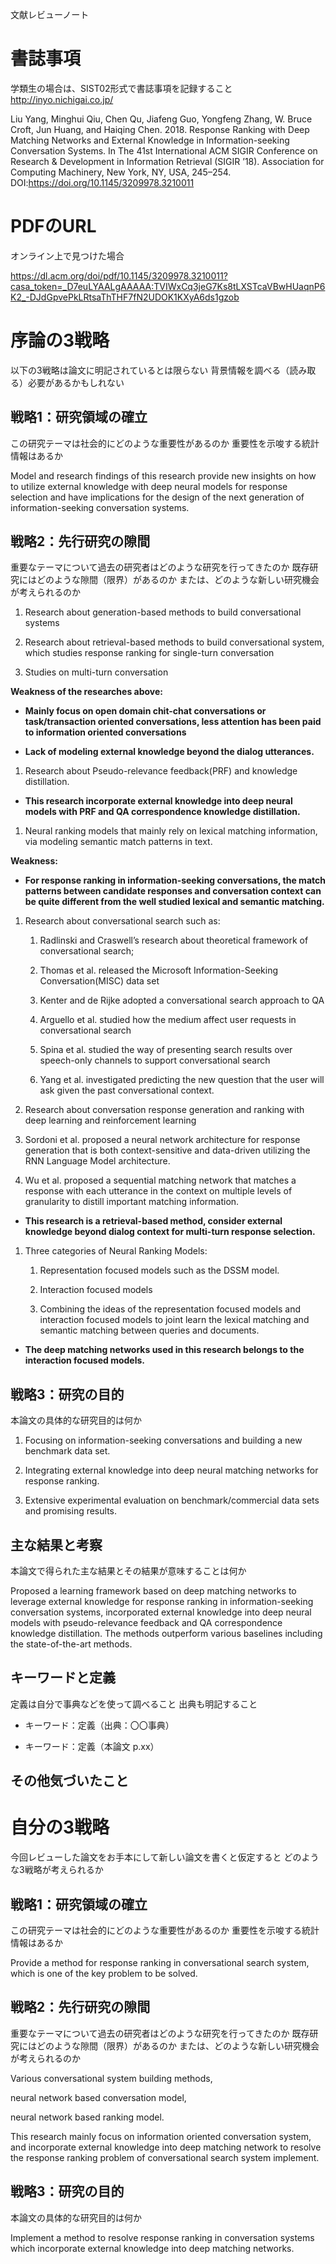 文献レビューノート

書誌事項
========

学類生の場合は、SIST02形式で書誌事項を記録すること <http://inyo.nichigai.co.jp/>

Liu Yang, Minghui Qiu, Chen Qu, Jiafeng Guo, Yongfeng Zhang, W. Bruce Croft, Jun
Huang, and Haiqing Chen. 2018. Response Ranking with Deep Matching Networks and
External Knowledge in Information-seeking Conversation Systems. In The 41st
International ACM SIGIR Conference on Research & Development in Information
Retrieval (SIGIR ’18). Association for Computing Machinery, New York, NY, USA,
245–254. DOI:https://doi.org/10.1145/3209978.3210011

PDFのURL
========

オンライン上で見つけた場合

<https://dl.acm.org/doi/pdf/10.1145/3209978.3210011?casa_token=_D7euLYAALgAAAAA:TVIWxCq3jeG7Ks8tLXSTcaVBwHUaqnP6K2_-DJdGpvePkLRtsaThTHF7fN2UDOK1KXyA6ds1gzob>

序論の3戦略
===========

以下の3戦略は論文に明記されているとは限らない
背景情報を調べる（読み取る）必要があるかもしれない

戦略1：研究領域の確立
---------------------

この研究テーマは社会的にどのような重要性があるのか
重要性を示唆する統計情報はあるか

Model and research findings of this research provide new insights on how to
utilize external knowledge with deep neural models for response selection and
have implications for the design of the next generation of information-seeking
conversation systems.

戦略2：先行研究の隙間
---------------------

重要なテーマについて過去の研究者はどのような研究を行ってきたのか
既存研究にはどのような隙間（限界）があるのか
または、どのような新しい研究機会が考えられるのか

1.  Research about generation-based methods to build conversational systems

2.  Research about retrieval-based methods to build conversational system, which
    studies response ranking for single-turn conversation

3.  Studies on multi-turn conversation

**Weakness of the researches above:**

-   **Mainly focus on open domain chit-chat conversations or task/transaction
    oriented conversations, less attention has been paid to information oriented
    conversations**

-   **Lack of modeling external knowledge beyond the dialog utterances.**

1.  Research about Pseudo-relevance feedback(PRF) and knowledge distillation.

-   **This research incorporate external knowledge into deep neural models with
    PRF and QA correspondence knowledge distillation.**

1.  Neural ranking models that mainly rely on lexical matching information, via
    modeling semantic match patterns in text.

**Weakness:**

-   **For response ranking in information-seeking conversations, the match
    patterns between candidate responses and conversation context can be quite
    different from the well studied lexical and semantic matching.**

1.  Research about conversational search such as:

    1.  Radlinski and Craswell’s research about theoretical framework of
        conversational search;

    2.  Thomas et al. released the Microsoft Information-Seeking
        Conversation(MISC) data set

    3.  Kenter and de Rijke adopted a conversational search approach to QA

    4.  Arguello et al. studied how the medium affect user requests in
        conversational search

    5.  Spina et al. studied the way of presenting search results over
        speech-only channels to support conversational search

    6.  Yang et al. investigated predicting the new question that the user will
        ask given the past conversational context.

2.  Research about conversation response generation and ranking with deep
    learning and reinforcement learning

3.  Sordoni et al. proposed a neural network architecture for response
    generation that is both context-sensitive and data-driven utilizing the RNN
    Language Model architecture.

4.  Wu et al. proposed a sequential matching network that matches a response
    with each utterance in the context on multiple levels of granularity to
    distill important matching information.

-   **This research is a retrieval-based method, consider external knowledge
    beyond dialog context for multi-turn response selection.**

1.  Three categories of Neural Ranking Models:

    1.  Representation focused models such as the DSSM model.

    2.  Interaction focused models

    3.  Combining the ideas of the representation focused models and interaction
        focused models to joint learn the lexical matching and semantic matching
        between queries and documents.

-   **The deep matching networks used in this research belongs to the
    interaction focused models.**

戦略3：研究の目的
-----------------

本論文の具体的な研究目的は何か

1.  Focusing on information-seeking conversations and building a new benchmark
    data set.

2.  Integrating external knowledge into deep neural matching networks for
    response ranking.

3.  Extensive experimental evaluation on benchmark/commercial data sets and
    promising results.

主な結果と考察
--------------

本論文で得られた主な結果とその結果が意味することは何か

Proposed a learning framework based on deep matching networks to leverage
external knowledge for response ranking in information-seeking conversation
systems, incorporated external knowledge into deep neural models with
pseudo-relevance feedback and QA correspondence knowledge distillation. The
methods outperform various baselines including the state-of-the-art methods.

キーワードと定義
----------------

定義は自分で事典などを使って調べること 出典も明記すること

-   キーワード：定義（出典：〇〇事典）

-   キーワード：定義（本論文 p.xx）

その他気づいたこと
------------------

自分の3戦略
===========

今回レビューした論文をお手本にして新しい論文を書くと仮定すると
どのような3戦略が考えられるか

戦略1：研究領域の確立
---------------------

この研究テーマは社会的にどのような重要性があるのか
重要性を示唆する統計情報はあるか

Provide a method for response ranking in conversational search system, which is
one of the key problem to be solved.

戦略2：先行研究の隙間
---------------------

重要なテーマについて過去の研究者はどのような研究を行ってきたのか
既存研究にはどのような隙間（限界）があるのか
または、どのような新しい研究機会が考えられるのか

Various conversational system building methods,

neural network based conversation model,

neural network based ranking model.

This research mainly focus on information oriented conversation system, and
incorporate external knowledge into deep matching network to resolve the
response ranking problem of conversational search system implement.

戦略3：研究の目的
-----------------

本論文の具体的な研究目的は何か

Implement a method to resolve response ranking in conversation systems which
incorporate external knowledge into deep matching networks.
